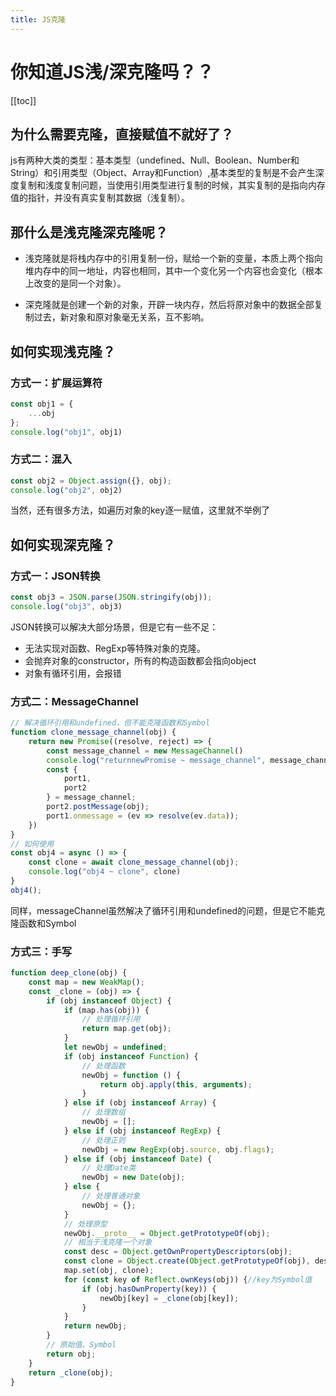 ```yaml
---
title: JS克隆
---
```

# 你知道JS浅/深克隆吗？？

[[toc]]

## 为什么需要克隆，直接赋值不就好了？
js有两种大类的类型：基本类型（undefined、Null、Boolean、Number和String）和引用类型（Object、Array和Function）,基本类型的复制是不会产生深度复制和浅度复制问题，当使用引用类型进行复制的时候，其实复制的是指向内存值的指针，并没有真实复制其数据（浅复制）。


## 那什么是浅克隆深克隆呢？
- 浅克隆就是将栈内存中的引用复制一份，赋给一个新的变量，本质上两个指向堆内存中的同一地址，内容也相同，其中一个变化另一个内容也会变化（根本上改变的是同一个对象）。

- 深克隆就是创建一个新的对象，开辟一块内存，然后将原对象中的数据全部复制过去，新对象和原对象毫无关系，互不影响。

## 如何实现浅克隆？

### 方式一：扩展运算符

```js
const obj1 = {
    ...obj
};
console.log("obj1", obj1)
```
### 方式二：混入
```js
const obj2 = Object.assign({}, obj);
console.log("obj2", obj2)
```
当然，还有很多方法，如遍历对象的key逐一赋值，这里就不举例了

## 如何实现深克隆？

### 方式一：JSON转换
```js
const obj3 = JSON.parse(JSON.stringify(obj));
console.log("obj3", obj3)
```
JSON转换可以解决大部分场景，但是它有一些不足：

- 无法实现对函数、RegExp等特殊对象的克隆。
- 会抛弃对象的constructor，所有的构造函数都会指向object
- 对象有循环引用，会报错

### 方式二：MessageChannel
```js
// 解决循环引用和undefined，但不能克隆函数和Symbol
function clone_message_channel(obj) {
    return new Promise((resolve, reject) => {
        const message_channel = new MessageChannel()
        console.log("returnnewPromise ~ message_channel", message_channel)
        const {
            port1,
            port2
        } = message_channel;
        port2.postMessage(obj);
        port1.onmessage = (ev => resolve(ev.data));
    })
}
// 如何使用
const obj4 = async () => {
    const clone = await clone_message_channel(obj);
    console.log("obj4 ~ clone", clone)
}
obj4();
```
同样，messageChannel虽然解决了循环引用和undefined的问题，但是它不能克隆函数和Symbol

### 方式三：手写
```js
function deep_clone(obj) {
    const map = new WeakMap();
    const _clone = (obj) => {
        if (obj instanceof Object) {
            if (map.has(obj)) {
                // 处理循环引用
                return map.get(obj);
            }
            let newObj = undefined;
            if (obj instanceof Function) {
                // 处理函数
                newObj = function () {
                    return obj.apply(this, arguments);
                }
            } else if (obj instanceof Array) {
                // 处理数组
                newObj = [];
            } else if (obj instanceof RegExp) {
                // 处理正则
                newObj = new RegExp(obj.source, obj.flags);
            } else if (obj instanceof Date) {
                // 处理Date类
                newObj = new Date(obj);
            } else {
                // 处理普通对象
                newObj = {};
            }
            // 处理原型
            newObj.__proto__ = Object.getPrototypeOf(obj);
            // 相当于浅克隆一个对象
            const desc = Object.getOwnPropertyDescriptors(obj);
            const clone = Object.create(Object.getPrototypeOf(obj), desc);
            map.set(obj, clone);
            for (const key of Reflect.ownKeys(obj)) {//key为Symbol值
                if (obj.hasOwnProperty(key)) {
                    newObj[key] = _clone(obj[key]);
                }
            }
            return newObj;
        }
        // 原始值、Symbol
        return obj;
    }
    return _clone(obj);
}
```
